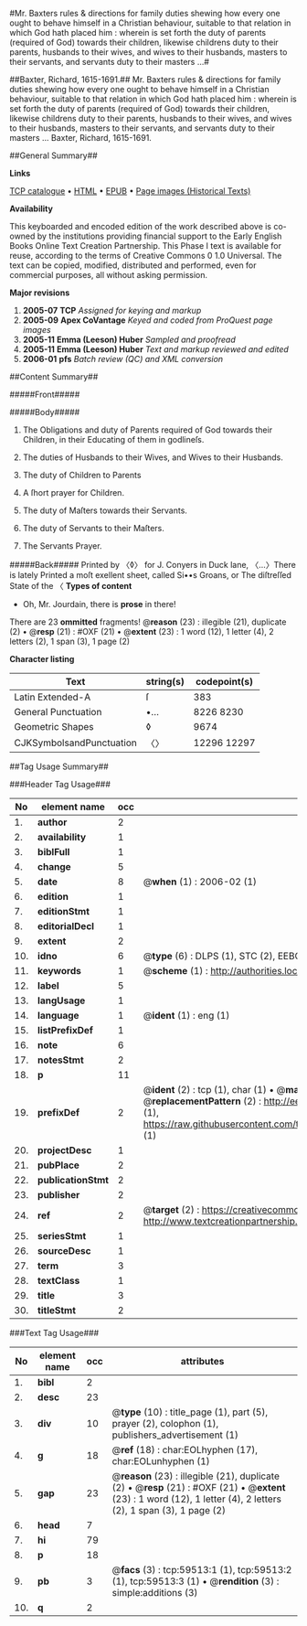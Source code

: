 #Mr. Baxters rules & directions for family duties shewing how every one ought to behave himself in a Christian behaviour, suitable to that relation in which God hath placed him : wherein is set forth the duty of parents (required of God) towards their children, likewise childrens duty to their parents, husbands to their wives, and wives to their husbands, masters to their servants, and servants duty to their masters ...#

##Baxter, Richard, 1615-1691.##
Mr. Baxters rules & directions for family duties shewing how every one ought to behave himself in a Christian behaviour, suitable to that relation in which God hath placed him : wherein is set forth the duty of parents (required of God) towards their children, likewise childrens duty to their parents, husbands to their wives, and wives to their husbands, masters to their servants, and servants duty to their masters ...
Baxter, Richard, 1615-1691.

##General Summary##

**Links**

[TCP catalogue](http://www.ota.ox.ac.uk/tcp/)  • 
[HTML](http://tei.it.ox.ac.uk/tcp/Texts-HTML/free/A27/A27012.html)  • 
[EPUB](http://tei.it.ox.ac.uk/tcp/Texts-EPUB/free/A27/A27012.epub) • 
[Page images (Historical Texts)](https://data.historicaltexts.jisc.ac.uk/view?pubId=eebo-12324373e&pageId=eebo-12324373e-59513-1)

**Availability**

This keyboarded and encoded edition of the
	       work described above is co-owned by the institutions
	       providing financial support to the Early English Books
	       Online Text Creation Partnership. This Phase I text is
	       available for reuse, according to the terms of Creative
	       Commons 0 1.0 Universal. The text can be copied,
	       modified, distributed and performed, even for
	       commercial purposes, all without asking permission.

**Major revisions**

1. __2005-07__ __TCP__ *Assigned for keying and markup*
1. __2005-09__ __Apex CoVantage__ *Keyed and coded from ProQuest page images*
1. __2005-11__ __Emma (Leeson) Huber__ *Sampled and proofread*
1. __2005-11__ __Emma (Leeson) Huber__ *Text and markup reviewed and edited*
1. __2006-01__ __pfs__ *Batch review (QC) and XML conversion*

##Content Summary##

#####Front#####

#####Body#####

1. The Obligations and duty of Parents required of God towards their Children, in their Educating of them in godlineſs.

1. The duties of Husbands to their Wives, and Wives to their Husbands.

1. The duty of Children to Parents

1. A ſhort prayer for Children.

1. The duty of Maſters towards their Servants.

1. The duty of Servants to their Maſters.

1. The Servants Prayer.

#####Back#####
Printed by 〈◊〉 for J. Conyers in Duck lane, 〈…〉There is lately Printed a moſt exellent sheet, called Si••s Groans, or The diſtreſſed State of the 〈
**Types of content**

  * Oh, Mr. Jourdain, there is **prose** in there!

There are 23 **ommitted** fragments! 
 @__reason__ (23) : illegible (21), duplicate (2)  •  @__resp__ (21) : #OXF (21)  •  @__extent__ (23) : 1 word (12), 1 letter (4), 2 letters (2), 1 span (3), 1 page (2)

**Character listing**


|Text|string(s)|codepoint(s)|
|---|---|---|
|Latin Extended-A|ſ|383|
|General Punctuation|•…|8226 8230|
|Geometric Shapes|◊|9674|
|CJKSymbolsandPunctuation|〈〉|12296 12297|

##Tag Usage Summary##

###Header Tag Usage###

|No|element name|occ|attributes|
|---|---|---|---|
|1.|__author__|2||
|2.|__availability__|1||
|3.|__biblFull__|1||
|4.|__change__|5||
|5.|__date__|8| @__when__ (1) : 2006-02 (1)|
|6.|__edition__|1||
|7.|__editionStmt__|1||
|8.|__editorialDecl__|1||
|9.|__extent__|2||
|10.|__idno__|6| @__type__ (6) : DLPS (1), STC (2), EEBO-CITATION (1), OCLC (1), VID (1)|
|11.|__keywords__|1| @__scheme__ (1) : http://authorities.loc.gov/ (1)|
|12.|__label__|5||
|13.|__langUsage__|1||
|14.|__language__|1| @__ident__ (1) : eng (1)|
|15.|__listPrefixDef__|1||
|16.|__note__|6||
|17.|__notesStmt__|2||
|18.|__p__|11||
|19.|__prefixDef__|2| @__ident__ (2) : tcp (1), char (1)  •  @__matchPattern__ (2) : ([0-9\-]+):([0-9IVX]+) (1), (.+) (1)  •  @__replacementPattern__ (2) : http://eebo.chadwyck.com/downloadtiff?vid=$1&page=$2 (1), https://raw.githubusercontent.com/textcreationpartnership/Texts/master/tcpchars.xml#$1 (1)|
|20.|__projectDesc__|1||
|21.|__pubPlace__|2||
|22.|__publicationStmt__|2||
|23.|__publisher__|2||
|24.|__ref__|2| @__target__ (2) : https://creativecommons.org/publicdomain/zero/1.0/ (1), http://www.textcreationpartnership.org/docs/. (1)|
|25.|__seriesStmt__|1||
|26.|__sourceDesc__|1||
|27.|__term__|3||
|28.|__textClass__|1||
|29.|__title__|3||
|30.|__titleStmt__|2||


###Text Tag Usage###

|No|element name|occ|attributes|
|---|---|---|---|
|1.|__bibl__|2||
|2.|__desc__|23||
|3.|__div__|10| @__type__ (10) : title_page (1), part (5), prayer (2), colophon (1), publishers_advertisement (1)|
|4.|__g__|18| @__ref__ (18) : char:EOLhyphen (17), char:EOLunhyphen (1)|
|5.|__gap__|23| @__reason__ (23) : illegible (21), duplicate (2)  •  @__resp__ (21) : #OXF (21)  •  @__extent__ (23) : 1 word (12), 1 letter (4), 2 letters (2), 1 span (3), 1 page (2)|
|6.|__head__|7||
|7.|__hi__|79||
|8.|__p__|18||
|9.|__pb__|3| @__facs__ (3) : tcp:59513:1 (1), tcp:59513:2 (1), tcp:59513:3 (1)  •  @__rendition__ (3) : simple:additions (3)|
|10.|__q__|2||
